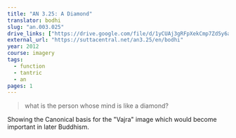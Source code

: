 ```yaml
---
title: "AN 3.25: A Diamond"
translator: bodhi
slug: "an.003.025"
drive_links: ["https://drive.google.com/file/d/1yCUAj3gRFpXekCmp7Zd5y6a7iVCcUySY/view?usp=drivesdk"]
external_url: "https://suttacentral.net/an3.25/en/bodhi"
year: 2012
course: imagery
tags:
  - function
  - tantric
  - an
pages: 1
---
```


> what is the person whose mind is like a diamond?

Showing the Canonical basis for the "Vajra" image which would become important in later Buddhism.
